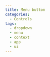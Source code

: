 ```yaml
---
title: Menu button
categories:
  - Controls
tags:
  - dropdown
  - menu
  - context
  - app
  - ui
---
```

